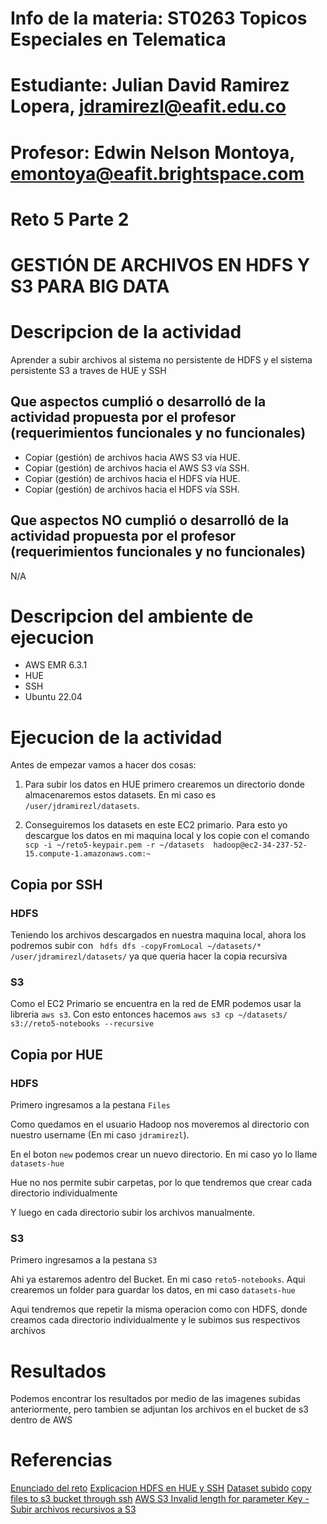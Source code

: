 
# Info de la materia: ST0263 Topicos Especiales en Telematica

# Estudiante: Julian David Ramirez Lopera, jdramirezl@eafit.edu.co

# Profesor: Edwin Nelson Montoya, emontoya@eafit.brightspace.com

# Reto 5 Parte 2
# GESTIÓN DE ARCHIVOS EN HDFS Y S3 PARA BIG DATA

# Descripcion de la actividad
Aprender a subir archivos al sistema no persistente de HDFS y el sistema persistente S3 a traves de HUE y SSH

## Que aspectos cumplió o desarrolló de la actividad propuesta por el profesor (requerimientos funcionales y no funcionales)
* Copiar (gestión) de archivos hacia AWS S3 vía HUE.
* Copiar (gestión) de archivos hacia el AWS S3 vía SSH.
* Copiar (gestión) de archivos hacia el HDFS vía HUE.
* Copiar (gestión) de archivos hacia el HDFS vía SSH.

## Que aspectos NO cumplió o desarrolló de la actividad propuesta por el profesor (requerimientos funcionales y no funcionales)
N/A

# Descripcion del ambiente de ejecucion
* AWS EMR 6.3.1
* HUE
* SSH 
* Ubuntu 22.04

# Ejecucion de la actividad

Antes de empezar vamos a hacer dos cosas:

1. Para subir los datos en HUE primero crearemos un directorio donde almacenaremos estos datasets. En mi caso es `/user/jdramirezl/datasets`.

2. Conseguiremos los datasets en este EC2 primario. Para esto yo descargue los datos en mi maquina local y los copie con el comando ` scp -i ~/reto5-keypair.pem -r ~/datasets  hadoop@ec2-34-237-52-15.compute-1.amazonaws.com:~`

## Copia por SSH
### HDFS

Teniendo los archivos descargados en nuestra maquina local, ahora los podremos subir con ` hdfs dfs -copyFromLocal ~/datasets/* /user/jdramirezl/datasets/` ya que queria hacer la copia recursiva


### S3

Como el EC2 Primario se encuentra en la red de EMR podemos usar la libreria `aws s3`. Con esto entonces hacemos `aws s3 cp ~/datasets/ s3://reto5-notebooks --recursive`

## Copia por HUE
### HDFS

Primero ingresamos a la pestana `Files`

Como quedamos en el usuario Hadoop nos moveremos al directorio con nuestro username (En mi caso `jdramirezl`).

En el boton `new` podemos crear un nuevo directorio. En mi caso yo lo llame `datasets-hue`

Hue no nos permite subir carpetas, por lo que tendremos que crear cada directorio individualmente

Y luego en cada directorio subir los archivos manualmente.

### S3

Primero ingresamos a la pestana `S3`

Ahi ya estaremos adentro del Bucket. En mi caso `reto5-notebooks`. Aqui crearemos un folder para guardar los datos, en mi caso `datasets-hue`

Aqui tendremos que repetir la misma operacion como con HDFS, donde creamos cada directorio individualmente y le subimos sus respectivos archivos


# Resultados
Podemos encontrar los resultados por medio de las imagenes subidas anteriormente, pero tambien se adjuntan los archivos en el bucket de s3 dentro de AWS




# Referencias
[Enunciado del reto](https://github.com/st0263eafit/st0263-231/blob/main/bigdata/lab5-2-hdfs-s3.txt)
[Explicacion HDFS en HUE y SSH](https://github.com/st0263eafit/st0263-231/tree/main/bigdata/01-hdfs)
[Dataset subido](https://github.com/st0263eafit/st0263-231/tree/main/bigdata/datasets)
[copy files to s3 bucket through ssh](https://www.middlewareinventory.com/blog/ec2-s3-copy/)
[AWS S3 Invalid length for parameter Key - Subir archivos recursivos a S3](https://storiesbynazreen.medium.com/quick-debug-aws-s3-invalid-length-for-parameter-key-4e07359b396d)
